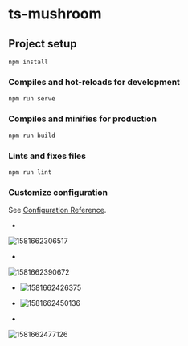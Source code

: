 # ts-mushroom

## Project setup
```
npm install
```

### Compiles and hot-reloads for development
```
npm run serve
```

### Compiles and minifies for production
```
npm run build
```

### Lints and fixes files
```
npm run lint
```

### Customize configuration
See [Configuration Reference](https://cli.vuejs.org/config/).

+ 

![1581662306517](F:\44期黑马视频资料\小程序\ts-mushroom\src\assets\imageView\1581662306517.png)

+ 

![1581662390672](F:\44期黑马视频资料\小程序\ts-mushroom\src\assets\imageView\1581662390672.png)

+ ![1581662426375](F:\44期黑马视频资料\小程序\ts-mushroom\src\assets\imageView\1581662426375.png)

+ ![1581662450136](C:\Users\bob\AppData\Roaming\Typora\typora-user-images\1581662450136.png)
+ 

![1581662477126](F:\44期黑马视频资料\小程序\ts-mushroom\src\assets\imageView\1581662477126.png)

 
